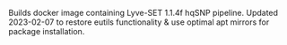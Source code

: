 Builds docker image containing Lyve-SET 1.1.4f hqSNP pipeline. Updated 2023-02-07 to restore eutils functionality & use optimal apt mirrors for package installation.